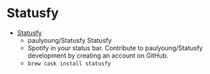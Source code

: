 # Statusfy
- [Statusfy](https://github.com/paulyoung/Statusfy)
  -  paulyoung/Statusfy Statusfy
  - Spotify in your status bar. Contribute to paulyoung/Statusfy development by creating an account on GitHub.
  - `brew cask install statusfy`
